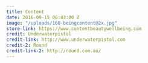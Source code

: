 ```yaml
---
title: Content
date: 2016-09-15 06:43:00 Z
image: "/uploads/160-beingcontent@2x.jpg"
store-link: https://www.contentbeautywellbeing.com
credit: Underwaterpistol
credit-link: http://www.underwaterpistol.com
credit-2: Round
credit-link-2: http://round.com.au/
---
```


